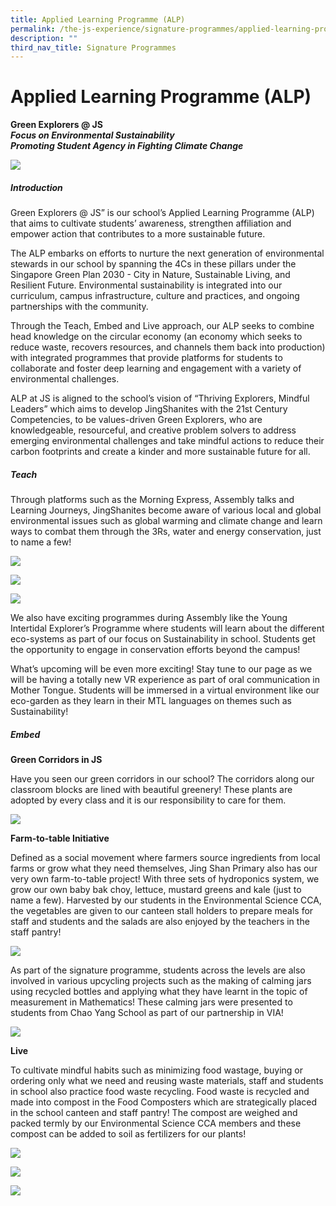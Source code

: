 ```yaml
---
title: Applied Learning Programme (ALP)
permalink: /the-js-experience/signature-programmes/applied-learning-programme-alp-1/
description: ""
third_nav_title: Signature Programmes
---
```

# **Applied Learning Programme (ALP)**

**Green Explorers @ JS**   
**_Focus on Environmental Sustainability_**   
**_Promoting Student Agency in Fighting Climate Change_**

![](/images/Picture1a.png)

##### Introduction

Green Explorers @ JS” is our school’s Applied Learning Programme (ALP) that aims to cultivate students’ awareness, strengthen affiliation and empower action that contributes to a more sustainable future.

The ALP embarks on efforts to nurture the next generation of environmental stewards in our school by spanning the 4Cs in these pillars under the Singapore Green Plan 2030 - City in Nature, Sustainable Living, and Resilient Future. Environmental sustainability is integrated into our curriculum, campus infrastructure, culture and practices, and ongoing partnerships with the community.

Through the Teach, Embed and Live approach, our ALP seeks to combine head knowledge on the circular economy (an economy which seeks to reduce waste, recovers resources, and channels them back into production) with integrated programmes that provide platforms for students to collaborate and foster deep learning and engagement with a variety of environmental challenges.  

ALP at JS is aligned to the school’s vision of “Thriving Explorers, Mindful Leaders” which aims to develop JingShanites with the 21st Century Competencies, to be values-driven Green Explorers, who are knowledgeable, resourceful, and creative problem solvers to address emerging environmental challenges and take mindful actions to reduce their carbon footprints and create a kinder and more sustainable future for all.

##### Teach

Through platforms such as the Morning Express, Assembly talks and Learning Journeys, JingShanites become aware of various local and global environmental issues such as global warming and climate change and learn ways to combat them through the 3Rs, water and energy conservation, just to name a few!


![](/images/Picture2(2).png)

![](/images/Picture2%20(1).png)

![](/images/Picture3(1).png)

We also have exciting programmes during Assembly like the Young Intertidal Explorer’s Programme where students will learn about the different eco-systems as part of our focus on Sustainability in school. Students get the opportunity to engage in conservation efforts beyond the campus!

What’s upcoming will be even more exciting! Stay tune to our page as we will be having a totally new VR experience as part of oral communication in Mother Tongue. Students will be immersed in a virtual environment like our eco-garden as they learn in their MTL languages on themes such as Sustainability!  

##### Embed

**Green Corridors in JS**

Have you seen our green corridors in our school? The corridors along our classroom blocks are lined with beautiful greenery! These plants are adopted by every class and it is our responsibility to care for them.

![](/images/green.jpg)

**Farm-to-table Initiative**

Defined as a social movement where farmers source ingredients from local farms or grow what they need themselves, Jing Shan Primary also has our very own farm-to-table project! With three sets of hydroponics system, we grow our own baby bak choy, lettuce, mustard greens and kale (just to name a few). Harvested by our students in the Environmental Science CCA, the vegetables are given to our canteen stall holders to prepare meals for staff and students and the salads are also enjoyed by the teachers in the staff pantry!

![](/images/Picture9.jpg)

As part of the signature programme, students across the levels are also involved in various upcycling projects such as the making of calming jars using recycled bottles and applying what they have learnt in the topic of measurement in Mathematics! These calming jars were presented to students from Chao Yang School as part of our partnership in VIA!

![](/images/farm.jpg)

**Live**

To cultivate mindful habits such as minimizing food wastage, buying or ordering only what we need and reusing waste materials, staff and students in school also practice food waste recycling. Food waste is recycled and made into compost in the Food Composters which are strategically placed in the school canteen and staff pantry! The compost are weighed and packed termly by our Environmental Science CCA members and these compost can be added to soil as fertilizers for our plants!

![](/images/Picture10a.png)

![](/images/Picture11a.png)

![](/images/Picture12.png)
